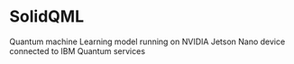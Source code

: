 # SolidQML
Quantum machine Learning model running on NVIDIA Jetson Nano device connected to IBM Quantum services
